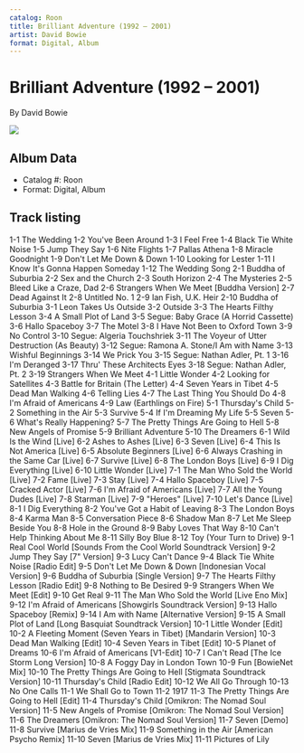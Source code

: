 ```yaml
---
catalog: Roon
title: Brilliant Adventure (1992 – 2001)
artist: David Bowie
format: Digital, Album
---
```


# Brilliant Adventure (1992 – 2001)

By David Bowie

![](../../assets/albumcovers/David_Bowie-Brilliant_Adventure_1992_–_2001.png)

## Album Data

- Catalog #: Roon
- Format: Digital, Album


## Track listing


1-1 The Wedding
1-2 You've Been Around
1-3 I Feel Free
1-4 Black Tie White Noise
1-5 Jump They Say
1-6 Nite Flights
1-7 Pallas Athena
1-8 Miracle Goodnight
1-9 Don't Let Me Down & Down
1-10 Looking for Lester
1-11 I Know It's Gonna Happen Someday
1-12 The Wedding Song
2-1 Buddha of Suburbia
2-2 Sex and the Church
2-3 South Horizon
2-4 The Mysteries
2-5 Bleed Like a Craze, Dad
2-6 Strangers When We Meet [Buddha Version]
2-7 Dead Against It
2-8 Untitled No. 1
2-9 Ian Fish, U.K. Heir
2-10 Buddha of Suburbia
3-1 Leon Takes Us Outside
3-2 Outside
3-3 The Hearts Filthy Lesson
3-4 A Small Plot of Land
3-5 Segue: Baby Grace (A Horrid Cassette)
3-6 Hallo Spaceboy
3-7 The Motel
3-8 I Have Not Been to Oxford Town
3-9 No Control
3-10 Segue: Algeria Touchshriek
3-11 The Voyeur of Utter Destruction (As Beauty)
3-12 Segue: Ramona A. Stone/I Am with Name
3-13 Wishful Beginnings
3-14 We Prick You
3-15 Segue: Nathan Adler, Pt. 1
3-16 I'm Deranged
3-17 Thru' These Architects Eyes
3-18 Segue: Nathan Adler, Pt. 2
3-19 Strangers When We Meet
4-1 Little Wonder
4-2 Looking for Satellites
4-3 Battle for Britain (The Letter)
4-4 Seven Years in Tibet
4-5 Dead Man Walking
4-6 Telling Lies
4-7 The Last Thing You Should Do
4-8 I'm Afraid of Americans
4-9 Law (Earthlings on Fire)
5-1 Thursday's Child
5-2 Something in the Air
5-3 Survive
5-4 If I'm Dreaming My Life
5-5 Seven
5-6 What's Really Happening?
5-7 The Pretty Things Are Going to Hell
5-8 New Angels of Promise
5-9 Brilliant Adventure
5-10 The Dreamers
6-1 Wild Is the Wind [Live]
6-2 Ashes to Ashes [Live]
6-3 Seven [Live]
6-4 This Is Not America [Live]
6-5 Absolute Beginners [Live]
6-6 Always Crashing in the Same Car [Live]
6-7 Survive [Live]
6-8 The London Boys [Live]
6-9 I Dig Everything [Live]
6-10 Little Wonder [Live]
7-1 The Man Who Sold the World [Live]
7-2 Fame [Live]
7-3 Stay [Live]
7-4 Hallo Spaceboy [Live]
7-5 Cracked Actor [Live]
7-6 I'm Afraid of Americans [Live]
7-7 All the Young Dudes [Live]
7-8 Starman [Live]
7-9 "Heroes" [Live]
7-10 Let's Dance [Live]
8-1 I Dig Everything
8-2 You've Got a Habit of Leaving
8-3 The London Boys
8-4 Karma Man
8-5 Conversation Piece
8-6 Shadow Man
8-7 Let Me Sleep Beside You
8-8 Hole in the Ground
8-9 Baby Loves That Way
8-10 Can't Help Thinking About Me
8-11 Silly Boy Blue
8-12 Toy (Your Turn to Drive)
9-1 Real Cool World [Sounds From the Cool World Soundtrack Version]
9-2 Jump They Say [7" Version]
9-3 Lucy Can't Dance
9-4 Black Tie White Noise [Radio Edit]
9-5 Don't Let Me Down & Down [Indonesian Vocal Version]
9-6 Buddha of Suburbia [Single Version]
9-7 The Hearts Filthy Lesson [Radio Edit]
9-8 Nothing to Be Desired
9-9 Strangers When We Meet [Edit]
9-10 Get Real
9-11 The Man Who Sold the World [Live Eno Mix]
9-12 I'm Afraid of Americans [Showgirls Soundtrack Version]
9-13 Hallo Spaceboy [Remix]
9-14 I Am with Name [Alternative Version]
9-15 A Small Plot of Land [Long Basquiat Soundtrack Version]
10-1 Little Wonder [Edit]
10-2 A Fleeting Moment (Seven Years in Tibet) [Mandarin Version]
10-3 Dead Man Walking [Edit]
10-4 Seven Years in Tibet [Edit]
10-5 Planet of Dreams
10-6 I'm Afraid of Americans [V1-Edit]
10-7 I Can't Read [The Ice Storm Long Version]
10-8 A Foggy Day in London Town
10-9 Fun [BowieNet Mix]
10-10 The Pretty Things Are Going to Hell [Stigmata Soundtrack Version]
10-11 Thursday's Child [Radio Edit]
10-12 We All Go Through
10-13 No One Calls
11-1 We Shall Go to Town
11-2 1917
11-3 The Pretty Things Are Going to Hell [Edit]
11-4 Thursday's Child [Omikron: The Nomad Soul Version]
11-5 New Angels of Promise [Omikron: The Nomad Soul Version]
11-6 The Dreamers [Omikron: The Nomad Soul Version]
11-7 Seven [Demo]
11-8 Survive [Marius de Vries Mix]
11-9 Something in the Air [American Psycho Remix]
11-10 Seven [Marius de Vries Mix]
11-11 Pictures of Lily

